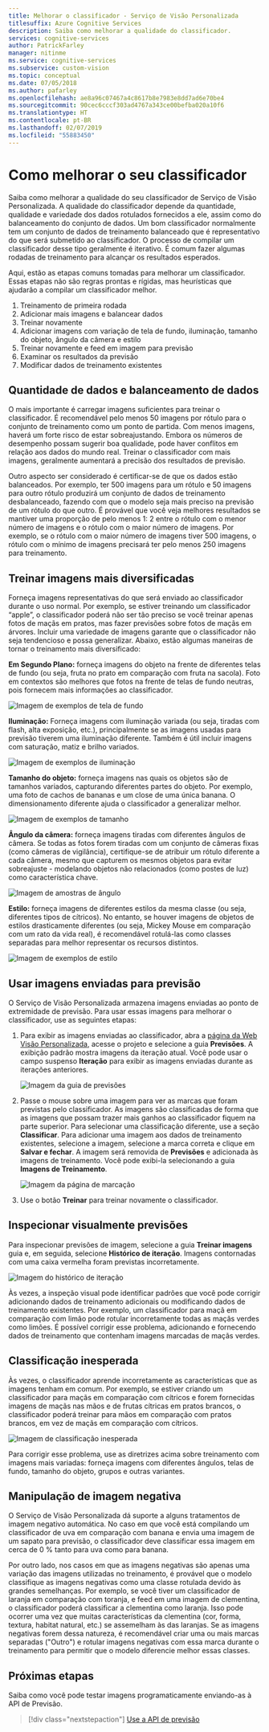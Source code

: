 ```yaml
---
title: Melhorar o classificador - Serviço de Visão Personalizada
titlesuffix: Azure Cognitive Services
description: Saiba como melhorar a qualidade do classificador.
services: cognitive-services
author: PatrickFarley
manager: nitinme
ms.service: cognitive-services
ms.subservice: custom-vision
ms.topic: conceptual
ms.date: 07/05/2018
ms.author: pafarley
ms.openlocfilehash: ae8a96c07467a4c8617b8e7983e8dd7ad6e70be4
ms.sourcegitcommit: 90cec6cccf303ad4767a343ce00befba020a10f6
ms.translationtype: HT
ms.contentlocale: pt-BR
ms.lasthandoff: 02/07/2019
ms.locfileid: "55883450"
---
```

# <a name="how-to-improve-your-classifier"></a>Como melhorar o seu classificador

Saiba como melhorar a qualidade do seu classificador de Serviço de Visão Personalizada. A qualidade do classificador depende da quantidade, qualidade e variedade dos dados rotulados fornecidos a ele, assim como do balanceamento do conjunto de dados. Um bom classificador normalmente tem um conjunto de dados de treinamento balanceado que é representativo do que será submetido ao classificador. O processo de compilar um classificador desse tipo geralmente é iterativo. É comum fazer algumas rodadas de treinamento para alcançar os resultados esperados.

Aqui, estão as etapas comuns tomadas para melhorar um classificador. Essas etapas não são regras prontas e rígidas, mas heurísticas que ajudarão a compilar um classificador melhor.

1. Treinamento de primeira rodada
1. Adicionar mais imagens e balancear dados
1. Treinar novamente
1. Adicionar imagens com variação de tela de fundo, iluminação, tamanho do objeto, ângulo da câmera e estilo
1. Treinar novamente e feed em imagem para previsão
1. Examinar os resultados da previsão
1. Modificar dados de treinamento existentes

## <a name="data-quantity-and-data-balance"></a>Quantidade de dados e balanceamento de dados

O mais importante é carregar imagens suficientes para treinar o classificador. É recomendável pelo menos 50 imagens por rótulo para o conjunto de treinamento como um ponto de partida. Com menos imagens, haverá um forte risco de estar sobreajustando. Embora os números de desempenho possam sugerir boa qualidade, pode haver conflitos em relação aos dados do mundo real. Treinar o classificador com mais imagens, geralmente aumentará a precisão dos resultados de previsão.

Outro aspecto ser considerado é certificar-se de que os dados estão balanceados. Por exemplo, ter 500 imagens para um rótulo e 50 imagens para outro rótulo produzirá um conjunto de dados de treinamento desbalanceado, fazendo com que o modelo seja mais preciso na previsão de um rótulo do que outro. É provável que você veja melhores resultados se mantiver uma proporção de pelo menos 1: 2 entre o rótulo com o menor número de imagens e o rótulo com o maior número de imagens. Por exemplo, se o rótulo com o maior número de imagens tiver 500 imagens, o rótulo com o mínimo de imagens precisará ter pelo menos 250 imagens para treinamento.

## <a name="train-more-diverse-images"></a>Treinar imagens mais diversificadas

Forneça imagens representativas do que será enviado ao classificador durante o uso normal. Por exemplo, se estiver treinando um classificador “apple”, o classificador poderá não ser tão preciso se você treinar apenas fotos de maçãs em pratos, mas fazer previsões sobre fotos de maçãs em árvores. Incluir uma variedade de imagens garante que o classificador não seja tendencioso e possa generalizar. Abaixo, estão algumas maneiras de tornar o treinamento mais diversificado:

__Em Segundo Plano:__ forneça imagens do objeto na frente de diferentes telas de fundo (ou seja, fruta no prato em comparação com fruta na sacola). Foto em contextos são melhores que fotos na frente de telas de fundo neutras, pois fornecem mais informações ao classificador.

![Imagem de exemplos de tela de fundo](./media/getting-started-improving-your-classifier/background.png)

__Iluminação:__ Forneça imagens com iluminação variada (ou seja, tiradas com flash, alta exposição, etc.), principalmente se as imagens usadas para previsão tiverem uma iluminação diferente. Também é útil incluir imagens com saturação, matiz e brilho variados.

![Imagem de exemplos de iluminação](./media/getting-started-improving-your-classifier/lighting.png)

__Tamanho do objeto:__ forneça imagens nas quais os objetos são de tamanhos variados, capturando diferentes partes do objeto. Por exemplo, uma foto de cachos de bananas e um close de uma única banana. O dimensionamento diferente ajuda o classificador a generalizar melhor.

![Imagem de exemplos de tamanho](./media/getting-started-improving-your-classifier/size.png)

__Ângulo da câmera:__ forneça imagens tiradas com diferentes ângulos de câmera. Se todas as fotos forem tiradas com um conjunto de câmeras fixas (como câmeras de vigilância), certifique-se de atribuir um rótulo diferente a cada câmera, mesmo que capturem os mesmos objetos para evitar sobreajuste - modelando objetos não relacionados (como postes de luz) como característica chave.

![Imagem de amostras de ângulo](./media/getting-started-improving-your-classifier/angle.png)

__Estilo:__ forneça imagens de diferentes estilos da mesma classe (ou seja, diferentes tipos de cítricos). No entanto, se houver imagens de objetos de estilos drasticamente diferentes (ou seja, Mickey Mouse em comparação com um rato da vida real), é recomendável rotulá-las como classes separadas para melhor representar os recursos distintos.

![Imagem de exemplos de estilo](./media/getting-started-improving-your-classifier/style.png)

## <a name="use-images-submitted-for-prediction"></a>Usar imagens enviadas para previsão

O Serviço de Visão Personalizada armazena imagens enviadas ao ponto de extremidade de previsão. Para usar essas imagens para melhorar o classificador, use as seguintes etapas:

1. Para exibir as imagens enviadas ao classificador, abra a [página da Web Visão Personalizada](https://customvision.ai), acesse o projeto e selecione a guia __Previsões__. A exibição padrão mostra imagens da iteração atual. Você pode usar o campo suspenso __Iteração__ para exibir as imagens enviadas durante as iterações anteriores.

    ![Imagem da guia de previsões](./media/getting-started-improving-your-classifier/predictions.png)

2. Passe o mouse sobre uma imagem para ver as marcas que foram previstas pelo classificador. As imagens são classificadas de forma que as imagens que possam trazer mais ganhos ao classificador fiquem na parte superior. Para selecionar uma classificação diferente, use a seção __Classificar__. Para adicionar uma imagem aos dados de treinamento existentes, selecione a imagem, selecione a marca correta e clique em __Salvar e fechar__. A imagem será removida de __Previsões__ e adicionada às imagens de treinamento. Você pode exibi-la selecionando a guia __Imagens de Treinamento__.

    ![Imagem da página de marcação](./media/getting-started-improving-your-classifier/tag.png)

3. Use o botão __Treinar__ para treinar novamente o classificador.

## <a name="visually-inspect-predictions"></a>Inspecionar visualmente previsões

Para inspecionar previsões de imagem, selecione a guia __Treinar imagens__ guia e, em seguida, selecione __Histórico de iteração__. Imagens contornadas com uma caixa vermelha foram previstas incorretamente.

![Imagem do histórico de iteração](./media/getting-started-improving-your-classifier/iteration.png)

Às vezes, a inspeção visual pode identificar padrões que você pode corrigir adicionando dados de treinamento adicionais ou modificando dados de treinamento existentes. Por exemplo, um classificador para maçã em comparação com limão pode rotular incorretamente todas as maçãs verdes como limões. É possível corrigir esse problema, adicionando e fornecendo dados de treinamento que contenham imagens marcadas de maçãs verdes.

## <a name="unexpected-classification"></a>Classificação inesperada

Às vezes, o classificador aprende incorretamente as características que as imagens tenham em comum. Por exemplo, se estiver criando um classificador para maçãs em comparação com cítricos e forem fornecidas imagens de maçãs nas mãos e de frutas cítricas em pratos brancos, o classificador poderá treinar para mãos em comparação com pratos brancos, em vez de maçãs em comparação com cítricos.

![Imagem de classificação inesperada](./media/getting-started-improving-your-classifier/unexpected.png)

Para corrigir esse problema, use as diretrizes acima sobre treinamento com imagens mais variadas: forneça imagens com diferentes ângulos, telas de fundo, tamanho do objeto, grupos e outras variantes.

## <a name="negative-image-handling"></a>Manipulação de imagem negativa

O Serviço de Visão Personalizada dá suporte a alguns tratamentos de imagem negativo automática. No caso em que você está compilando um classificador de uva em comparação com banana e envia uma imagem de um sapato para previsão, o classificador deve classificar essa imagem em cerca de 0 % tanto para uva como para banana.

Por outro lado, nos casos em que as imagens negativas são apenas uma variação das imagens utilizadas no treinamento, é provável que o modelo classifique as imagens negativas como uma classe rotulada devido às grandes semelhanças. Por exemplo, se você tiver um classificador de laranja em comparação com toranja, e feed em uma imagem de clementina, o classificador poderá classificar a clementina como laranja. Isso pode ocorrer uma vez que muitas características da clementina (cor, forma, textura, habitat natural, etc.) se assemelham às das laranjas.  Se as imagens negativas forem dessa natureza, é recomendável criar uma ou mais marcas separadas ("Outro") e rotular imagens negativas com essa marca durante o treinamento para permitir que o modelo diferencie melhor essas classes.

## <a name="next-steps"></a>Próximas etapas

Saiba como você pode testar imagens programaticamente enviando-as à API de Previsão.

> [!div class="nextstepaction"]
[Use a API de previsão](use-prediction-api.md)
